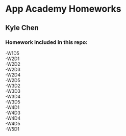 # App Academy Homeworks
## Kyle Chen
### Homework included in this repo:
-W1D5  
-W2D1  
-W2D2  
-W2D3  
-W2D4  
-W2D5  
-W3D2  
-W3D3  
-W3D4  
-W3D5  
-W4D1  
-W4D3  
-W4D4  
-W4D5  
-W5D1  
